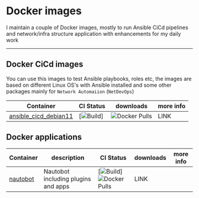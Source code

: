 # Docker images

I maintain a couple of Docker images, mostly to run Ansible CiCd pipelines and network/infra structure application with enhancements for my daily work


---

## Docker CiCd images

You can use this images to test Ansible playbooks, roles etc, the images are based on different Linux OS's with Ansible installed and some other packages mainly for `Network Automaiion` (`NetDevOps`) 



| Container | CI Status   | downloads | more info | 
| --------- | ----------- | --------- | --------- |
| [ansible_cicd_debian11](https://hub.docker.com/repository/docker/bsmeding/ansible_cicd_debian11/general) | [![Build](https://github.com/bsmeding/docker_container_ansible_cicd_debian11/actions/workflows/build.yml/badge.svg)] | ![Docker Pulls](https://img.shields.io/docker/pulls/bsmeding/ansible_cicd_debian11) | LINK |




## Docker applications


| Container | description | CI Status | downloads | more info | 
| --------- | ----------- | --------- | --------- | --------- |
| [nautobot](https://hub.docker.com/repository/docker/bsmeding/nautobot/general) | Nautobot including plugins and apps | [![Build](https://github.com/bsmeding/docker_container_nautobot/actions/workflows/build.yml/badge.svg)] ![Docker Pulls](https://img.shields.io/docker/pulls/bsmeding/nautobot) | LINK |


